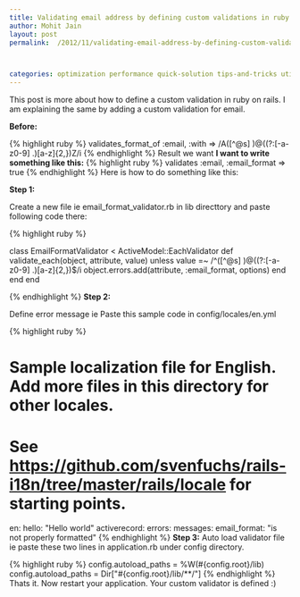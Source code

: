 ```yaml
---
title: Validating email address by defining custom validations in ruby on rails.
author: Mohit Jain
layout: post
permalink:  /2012/11/validating-email-address-by-defining-custom-validations-in-rubyon-rails/



categories: optimization performance quick-solution tips-and-tricks utilities, Validations
---
```


This post is more about how to define a custom validation in ruby on rails. I am explaining the same by adding a custom validation for email.

**Before:**

{% highlight ruby %}
validates_format_of :email, :with => /A([^@s] )@((?:[-a-z0-9] .)[a-z]{2,})Z/i
{% endhighlight %}
Result we want
**I want to write something like this:**
{% highlight ruby %}
validates :email, :email_format => true
{% endhighlight %}
Here is how to do something like this:

**Step 1:**

Create a new file ie email\_format\_validator.rb in lib directtory and paste following code there:

{% highlight ruby %}

class EmailFormatValidator < ActiveModel::EachValidator
  def validate_each(object, attribute, value)
    unless value =~ /^([^@s] )@((?:[-a-z0-9] .)[a-z]{2,})$/i
      object.errors.add(attribute, :email_format, options)
    end
  end
end

{% endhighlight %}
**Step 2:**

Define error message ie Paste this sample code in config/locales/en.yml

{% highlight ruby %}

# Sample localization file for English. Add more files in this directory for other locales.
# See https://github.com/svenfuchs/rails-i18n/tree/master/rails/locale for starting points.

en:
  hello: "Hello world"
  activerecord:
      errors:
          messages:
              email_format: "is not properly formatted"
{% endhighlight %}
**Step 3:** Auto load validator file ie paste these two lines in application.rb under config directory.

{% highlight ruby %}
config.autoload_paths  = %W(#{config.root}/lib)
config.autoload_paths  = Dir["#{config.root}/lib/**/"]
{% endhighlight %}
Thats it. Now restart your application. Your custom validator is defined :)
